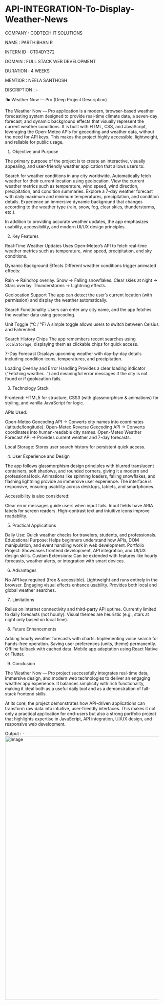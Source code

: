 # API-INTEGRATION-To-Display-Weather-News

COMPANY : CODTECH IT SOLUTIONS

NAME    : PARTHIBHAN R

INTERN ID : CT04DY372

DOMAIN : FULL STACK WEB DEVELOPMENT

DURATION : 4 WEEKS

MENTIOR :  NEELA SANTHOSH

DISCRIPTION : -

 🌤️ Weather Now — Pro (Deep Project Description)

The Weather Now — Pro application is a modern, browser-based weather forecasting system designed to provide real-time climate data, a seven-day forecast, and dynamic background effects that visually represent the current weather conditions. It is built with HTML, CSS, and JavaScript, leveraging the Open-Meteo APIs for geocoding and weather data, without the need for API keys. This makes the project highly accessible, lightweight, and reliable for public usage.



 1. Objective and Purpose

The primary purpose of the project is to create an interactive, visually appealing, and user-friendly weather application that allows users to:

 Search for weather conditions in any city worldwide.
 Automatically fetch weather for their current location using geolocation.
 View the current weather metrics such as temperature, wind speed, wind direction, precipitation, and condition summaries.
 Explore a 7-day weather forecast with daily maximum and minimum temperatures, precipitation, and condition details.
 Experience an immersive dynamic background that changes according to the weather type (rain, snow, fog, clear skies, thunderstorms, etc.).

In addition to providing accurate weather updates, the app emphasizes usability, accessibility, and modern UI/UX design principles.



 2. Key Features

 Real-Time Weather Updates
  Uses Open-Meteo’s API to fetch real-time weather metrics such as temperature, wind speed, precipitation, and sky conditions.

 Dynamic Background Effects
  Different weather conditions trigger animated effects:

   Rain → Raindrop overlay.
   Snow → Falling snowflakes.
   Clear skies at night → Stars overlay.
   Thunderstorms → Lightning effects.

 Geolocation Support
  The app can detect the user’s current location (with permission) and display the weather automatically.

 Search Functionality
  Users can enter any city name, and the app fetches the weather data using geocoding.

 Unit Toggle (°C / °F)
  A simple toggle allows users to switch between Celsius and Fahrenheit.

 Search History Chips
  The app remembers recent searches using `localStorage`, displaying them as clickable chips for quick access.

 7-Day Forecast
  Displays upcoming weather with day-by-day details including condition icons, temperatures, and precipitation.

 Loading Overlay and Error Handling
  Provides a clear loading indicator (“Fetching weather…”) and meaningful error messages if the city is not found or if geolocation fails.



 3. Technology Stack

 Frontend: HTML5 for structure, CSS3 (with glassmorphism & animations) for styling, and vanilla JavaScript for logic.

 APIs Used:

   Open-Meteo Geocoding API → Converts city names into coordinates (latitude/longitude).
   Open-Meteo Reverse Geocoding API → Converts coordinates into human-readable city names.
   Open-Meteo Weather Forecast API → Provides current weather and 7-day forecasts.

 Local Storage: Stores user search history for persistent quick access.



 4. User Experience and Design

The app follows glassmorphism design principles with blurred translucent containers, soft shadows, and rounded corners, giving it a modern and professional look. Animations like spinning loaders, falling snowflakes, and flashing lightning provide an immersive user experience. The interface is responsive, ensuring usability across desktops, tablets, and smartphones.

Accessibility is also considered:

 Clear error messages guide users when input fails.
 Input fields have ARIA labels for screen readers.
 High-contrast text and intuitive icons improve readability.



 5. Practical Applications

 Daily Use: Quick weather checks for travelers, students, and professionals.
 Educational Purpose: Helps beginners understand how APIs, DOM manipulation, and event handling work in web development.
 Portfolio Project: Showcases frontend development, API integration, and UI/UX design skills.
 Custom Extensions: Can be extended with features like hourly forecasts, weather alerts, or integration with smart devices.



 6. Advantages

 No API key required (free & accessible).
 Lightweight and runs entirely in the browser.
 Engaging visual effects enhance usability.
 Provides both local and global weather searches.



 7. Limitations

 Relies on internet connectivity and third-party API uptime.
 Currently limited to daily forecasts (not hourly).
 Visual themes are heuristic (e.g., stars at night only based on local time).



 8. Future Enhancements

 Adding hourly weather forecasts with charts.
 Implementing voice search for hands-free operation.
 Saving user preferences (units, theme) permanently.
 Offline fallback with cached data.
 Mobile app adaptation using React Native or Flutter.



 9. Conclusion

The Weather Now — Pro project successfully integrates real-time data, immersive design, and modern web technologies to deliver an engaging weather app experience. It balances simplicity with rich functionality, making it ideal both as a useful daily tool and as a demonstration of full-stack frontend skills.

At its core, the project demonstrates how API-driven applications can transform raw data into intuitive, user-friendly interfaces. This makes it not only a practical application for end-users but also a strong portfolio project that highlights expertise in JavaScript, API integration, UI/UX design, and responsive web development.


Output : -
<img width="1915" height="863" alt="Image" src="https://github.com/user-attachments/assets/b93dd6aa-53d3-4d8b-8859-da5b70ea9c26" />
